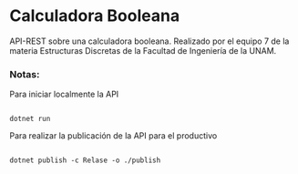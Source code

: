 # Calculadora Booleana

API-REST sobre una calculadora booleana.
Realizado por el equipo 7 de la materia Estructuras Discretas de la Facultad de Ingeniería de la UNAM.

### Notas:
Para iniciar localmente la API
```

dotnet run
```
Para realizar la publicación de la API para el productivo
```

dotnet publish -c Relase -o ./publish
```
